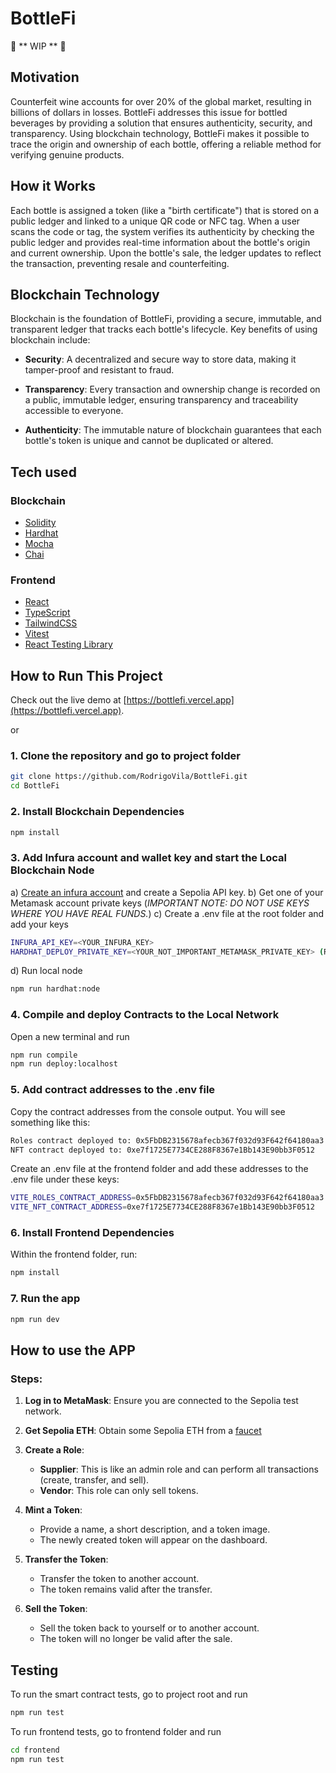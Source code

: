 # BottleFi

🚧 ** WIP ** 🚧

## Motivation

Counterfeit wine accounts for over 20% of the global market, resulting in billions of dollars in losses.
BottleFi addresses this issue for bottled beverages by providing a solution that ensures authenticity, security, and transparency. Using blockchain technology, BottleFi makes it possible to trace the origin and ownership of each bottle, offering a reliable method for verifying genuine products.

## How it Works

Each bottle is assigned a token (like a "birth certificate") that is stored on a public ledger and linked to a unique QR code or NFC tag. When a user scans the code or tag, the system verifies its authenticity by checking the public ledger and provides real-time information about the bottle's origin and current ownership. Upon the bottle's sale, the ledger updates to reflect the transaction, preventing resale and counterfeiting.

## Blockchain Technology

Blockchain is the foundation of BottleFi, providing a secure, immutable, and transparent ledger that tracks each bottle's lifecycle. Key benefits of using blockchain include:

- **Security**: A decentralized and secure way to store data, making it tamper-proof and resistant to fraud.

- **Transparency**: Every transaction and ownership change is recorded on a public, immutable ledger, ensuring transparency and traceability accessible to everyone.

- **Authenticity**: The immutable nature of blockchain guarantees that each bottle's token is unique and cannot be duplicated or altered.

## Tech used

### Blockchain

- [Solidity](https://soliditylang.org/)
- [Hardhat](https://hardhat.org/)
- [Mocha](https://mochajs.org/)
- [Chai](https://www.chaijs.com/)

### Frontend

- [React](https://reactjs.org/)
- [TypeScript](https://www.typescriptlang.org/)
- [TailwindCSS](https://tailwindcss.com/)
- [Vitest](https://vitest.dev/)
- [React Testing Library](https://testing-library.com/docs/react-testing-library/intro/)

## How to Run This Project

Check out the live demo at [https://bottlefi.vercel.app](https://bottlefi.vercel.app).

or

### 1. Clone the repository and go to project folder

```sh
git clone https://github.com/RodrigoVila/BottleFi.git
cd BottleFi
```

### 2. Install Blockchain Dependencies

```sh
npm install
```

### 3. Add Infura account and wallet key and start the Local Blockchain Node
a) [Create an infura account](https://developer.metamask.io/) and create a Sepolia API key.
b) Get one of your Metamask account private keys (*IMPORTANT NOTE: DO NOT USE KEYS WHERE YOU HAVE REAL FUNDS.*)
c) Create a .env file at the root folder and add your keys

```sh
INFURA_API_KEY=<YOUR_INFURA_KEY>
HARDHAT_DEPLOY_PRIVATE_KEY=<YOUR_NOT_IMPORTANT_METAMASK_PRIVATE_KEY> (Read important note above)
```

d) Run local node
```sh
npm run hardhat:node
```

### 4. Compile and deploy Contracts to the Local Network

Open a new terminal and run

```sh
npm run compile
npm run deploy:localhost
```

### 5. Add contract addresses to the .env file

Copy the contract addresses from the console output. You will see something like this:

```sh
Roles contract deployed to: 0x5FbDB2315678afecb367f032d93F642f64180aa3
NFT contract deployed to: 0xe7f1725E7734CE288F8367e1Bb143E90bb3F0512
```

Create an .env file at the frontend folder and add these addresses to the .env file under these keys:

```sh
VITE_ROLES_CONTRACT_ADDRESS=0x5FbDB2315678afecb367f032d93F642f64180aa3
VITE_NFT_CONTRACT_ADDRESS=0xe7f1725E7734CE288F8367e1Bb143E90bb3F0512
```

### 6. Install Frontend Dependencies

Within the frontend folder, run:

```sh
npm install
```

### 7. Run the app

```sh
npm run dev
```

## How to use the APP

### Steps:

1. **Log in to MetaMask**: Ensure you are connected to the Sepolia test network.
2. **Get Sepolia ETH**: Obtain some Sepolia ETH from a [faucet](https://www.coingecko.com/learn/sepolia-eth)

3. **Create a Role**:

   - **Supplier**: This is like an admin role and can perform all transactions (create, transfer, and sell).
   - **Vendor**: This role can only sell tokens.

4. **Mint a Token**:

   - Provide a name, a short description, and a token image.
   - The newly created token will appear on the dashboard.

5. **Transfer the Token**:

   - Transfer the token to another account.
   - The token remains valid after the transfer.

6. **Sell the Token**:
   - Sell the token back to yourself or to another account.
   - The token will no longer be valid after the sale.

## Testing
To run the smart contract tests, go to project root and run
```sh
npm run test
```

To run frontend tests, go to frontend folder and run
```sh
cd frontend
npm run test
```
